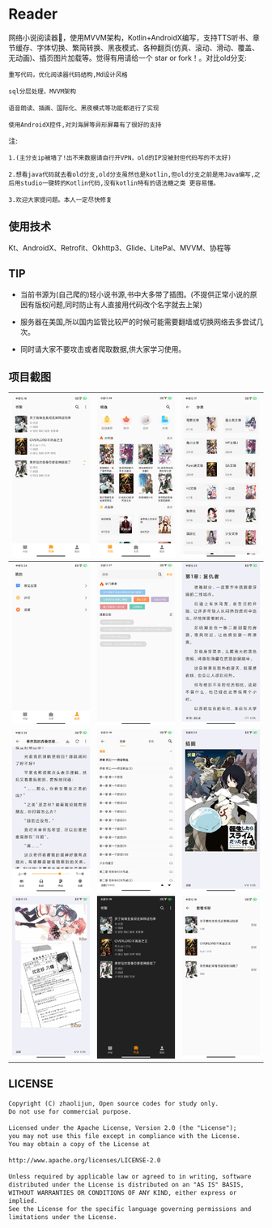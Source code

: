 # Reader
网络小说阅读器📕，使用MVVM架构，Kotlin+AndroidX编写，支持TTS听书、章节缓存、字体切换、繁简转换、黑夜模式、各种翻页(仿真、滚动、滑动、覆盖、无动画)、插页图片加载等。觉得有用请给一个 star or fork！。对比old分支:

    重写代码，优化阅读器代码结构,Md设计风格

    sql分层处理，MVVM架构

    语音朗读、插画、国际化、黑夜模式等功能都进行了实现

    使用AndroidX控件,对刘海屏等异形屏幕有了很好的支持

注:

    1.(主分支ip被墙了!出不来数据请自行开VPN，old的IP没被封但代码写的不太好)
    
    2.想看java代码就去看old分支,old分支虽然也是kotlin,但old分支之前是用Java编写,之后用studio一键转的Kotlin代码,没有kotlin特有的语法糖之类 更容易懂。
  
    3.欢迎大家提问题。本人一定尽快修复

## 使用技术
Kt、AndroidX、Retrofit、Okhttp3、Glide、LitePal、MVVM、协程等

## TIP
- 当前书源为(自己爬的)轻小说书源,书中大多带了插图。(不提供正常小说的原因有版权问题,同时防止有人直接用代码改个名字就去上架)

+ 服务器在美国,所以国内监管比较严的时候可能需要翻墙或切换网络去多尝试几次。

* 同时请大家不要攻击或者爬取数据,供大家学习使用。

## 项目截图


| <img src="https://github.com/390057892/reader/blob/master/screenshot/%E9%A6%96%E9%A1%B5.jpg?raw=true" width="280" alt="首页"/> | <img src="https://github.com/390057892/reader/blob/master/screenshot/%E6%8E%A8%E8%8D%90.jpg?raw=true" width="280" alt="推荐"/>  |  <img src="https://github.com/390057892/reader/blob/master/screenshot/%E4%B9%A6%E5%BA%93.jpg?raw=true" width="280" alt="书库"/>  |
| --- | --- | --- |
| <img src="https://github.com/390057892/reader/blob/master/screenshot/%E8%AE%BE%E7%BD%AE.jpg?raw=true" width="280" alt="设置"/> | <img src="https://github.com/390057892/reader/blob/master/screenshot/%E6%90%9C%E7%B4%A2.jpg?raw=true" width="280" alt="搜索"/> | <img src="https://github.com/390057892/reader/blob/master/screenshot/%E9%98%85%E8%AF%BB%E9%A1%B5.jpg" width="280" alt="阅读页"/> |
| <img src="https://github.com/390057892/reader/blob/master/screenshot/%E9%98%85%E8%AF%BB%E9%A1%B5%E8%8F%9C%E5%8D%95.jpg" width="280" alt="菜单"/> |  <img src="https://github.com/390057892/reader/blob/master/screenshot/%E4%B9%A6%E7%B1%8D%E7%9B%AE%E5%BD%95.jpg" width="280" alt="目录"/>  | <img src="https://github.com/390057892/reader/blob/master/screenshot/%E6%8F%92%E9%A1%B51.jpg" width="280" alt="插页"/>  |
| <img src="https://github.com/390057892/reader/blob/master/screenshot/%E6%8F%92%E9%A1%B52.jpg" width="280" alt="插页2"/> | <img src="https://github.com/390057892/reader/blob/master/screenshot/night.jpg" width="280" alt="夜间"/> | <img src="https://github.com/390057892/reader/blob/master/screenshot/edit.jpg" width="280" alt="编辑"/> |


## LICENSE

```
Copyright (C) zhaolijun, Open source codes for study only.
Do not use for commercial purpose.

Licensed under the Apache License, Version 2.0 (the "License");
you may not use this file except in compliance with the License.
You may obtain a copy of the License at

http://www.apache.org/licenses/LICENSE-2.0

Unless required by applicable law or agreed to in writing, software
distributed under the License is distributed on an "AS IS" BASIS,
WITHOUT WARRANTIES OR CONDITIONS OF ANY KIND, either express or implied.
See the License for the specific language governing permissions and
limitations under the License.
```

